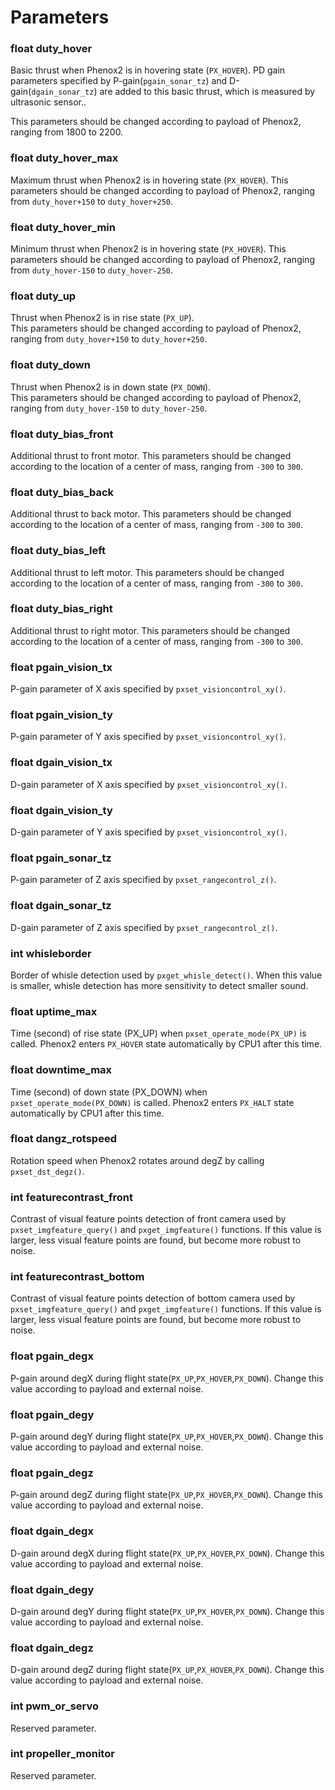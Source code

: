 # Parameters
### float duty_hover
Basic thrust when Phenox2 is in hovering state (`PX_HOVER`). PD gain parameters  specified by P-gain(`pgain_sonar_tz`) and D-gain(`dgain_sonar_tz`) are added to this basic thrust, which is measured by ultrasonic sensor..

This parameters should be changed according to payload of Phenox2, ranging from 1800 to 2200.

### float duty_hover_max
Maximum thrust when Phenox2 is in hovering state (`PX_HOVER`).
This parameters should be changed according to payload of Phenox2, ranging from `duty_hover+150` to `duty_hover+250`.

### float duty_hover_min
Minimum thrust when Phenox2 is in hovering state (`PX_HOVER`).
This parameters should be changed according to payload of Phenox2, ranging from `duty_hover-150` to `duty_hover-250`.

### float duty_up
Thrust when Phenox2 is in rise state (`PX_UP`).  
This parameters should be changed according to payload of Phenox2, ranging from `duty_hover+150` to `duty_hover+250`.

### float duty_down
Thrust when Phenox2 is in down state (`PX_DOWN`).  
This parameters should be changed according to payload of Phenox2, ranging from `duty_hover-150` to `duty_hover-250`.

### float duty_bias_front
Additional thrust to front motor.
This parameters should be changed according to the location of a center of mass, ranging from `-300` to `300`.

### float duty_bias_back
Additional thrust to back motor.
This parameters should be changed according to the location of a center of mass, ranging from `-300` to `300`.

### float duty_bias_left
Additional thrust to left motor.
This parameters should be changed according to the location of a center of mass, ranging from `-300` to `300`.

### float duty_bias_right
Additional thrust to right motor.
This parameters should be changed according to the location of a center of mass, ranging from `-300` to `300`.

### float pgain_vision_tx
P-gain parameter of X axis specified by `pxset_visioncontrol_xy()`.

### float pgain_vision_ty
P-gain parameter of Y axis specified by `pxset_visioncontrol_xy()`.

### float dgain_vision_tx
D-gain parameter of X axis specified by `pxset_visioncontrol_xy()`.

### float dgain_vision_ty
D-gain parameter of Y axis specified by `pxset_visioncontrol_xy()`.

### float pgain_sonar_tz
P-gain parameter of Z axis specified by `pxset_rangecontrol_z()`.

### float dgain_sonar_tz
D-gain parameter of Z axis specified by `pxset_rangecontrol_z()`.

### int whisleborder
Border of whisle detection used by `pxget_whisle_detect()`.
When this value is smaller, whisle detection has more sensitivity to detect smaller sound.

### float uptime_max
Time (second) of rise state (PX_UP) when `pxset_operate_mode(PX_UP)` is called.
Phenox2 enters `PX_HOVER` state automatically by CPU1 after this time.

### float downtime_max
Time (second) of down state (PX_DOWN) when `pxset_operate_mode(PX_DOWN)` is called.
Phenox2 enters `PX_HALT` state automatically by CPU1 after this time.

### float dangz_rotspeed
Rotation speed when Phenox2 rotates around degZ by calling `pxset_dst_degz()`.

### int featurecontrast_front
Contrast of visual feature points detection of front camera  used by `pxset_imgfeature_query()` and `pxget_imgfeature()` functions.
If this value is larger, less visual feature points are found, but become more robust to noise.

### int featurecontrast_bottom
Contrast of visual feature points detection of bottom camera used by `pxset_imgfeature_query()` and `pxget_imgfeature()` functions.
If this value is larger, less visual feature points are found, but become more robust to noise.

### float pgain_degx
P-gain around degX during flight state(`PX_UP`,`PX_HOVER`,`PX_DOWN`). Change this value according to payload and external noise.

### float pgain_degy
P-gain around degY during flight state(`PX_UP`,`PX_HOVER`,`PX_DOWN`). Change this value according to payload and external noise.

### float pgain_degz
P-gain around degZ during flight state(`PX_UP`,`PX_HOVER`,`PX_DOWN`). Change this value according to payload and external noise.

### float dgain_degx
D-gain around degX during flight state(`PX_UP`,`PX_HOVER`,`PX_DOWN`). Change this value according to payload and external noise.

### float dgain_degy
D-gain around degY during flight state(`PX_UP`,`PX_HOVER`,`PX_DOWN`). Change this value according to payload and external noise.

### float dgain_degz
D-gain around degZ during flight state(`PX_UP`,`PX_HOVER`,`PX_DOWN`). Change this value according to payload and external noise.

### int pwm_or_servo
Reserved parameter.

### int propeller_monitor
Reserved parameter. 
